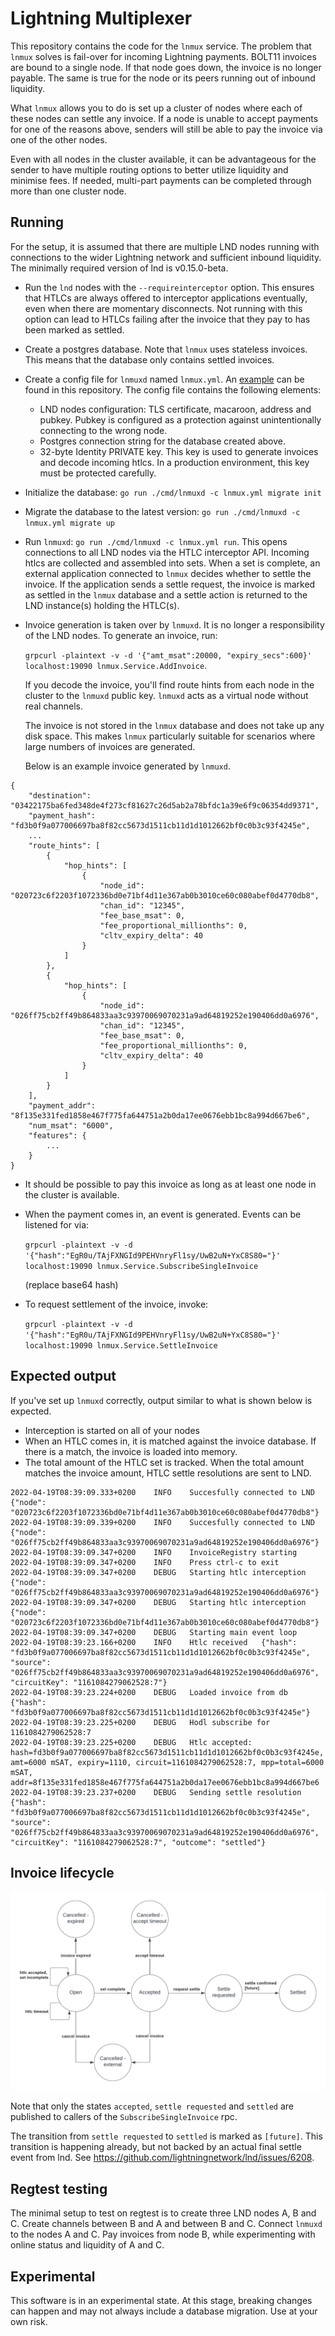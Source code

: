 # Lightning Multiplexer

This repository contains the code for the `lnmux` service. The problem that `lnmux` solves is fail-over for incoming Lightning payments. BOLT11 invoices are bound to a single node. If that node goes down, the invoice is no longer payable. The same is true for the node or its peers running out of inbound liquidity.

What `lnmux` allows you to do is set up a cluster of nodes where each of these nodes can settle any invoice. If a node is unable to accept payments for one of the reasons above, senders will still be able to pay the invoice via one of the other nodes.

Even with all nodes in the cluster available, it can be advantageous for the sender to have multiple routing options to better utilize liquidity and minimise fees. If needed, multi-part payments can be completed through more than one cluster node.

## Running

For the setup, it is assumed that there are multiple LND nodes running with connections to the wider Lightning network and sufficient inbound liquidity. The minimally required version of lnd is v0.15.0-beta.

* Run the `lnd` nodes with the `--requireinterceptor` option. This ensures that
  HTLCs are always offered to interceptor applications eventually, even when
  there are momentary disconnects. Not running with this option can lead to
  HTLCs failing after the invoice that they pay to has been marked as settled. 

* Create a postgres database. Note that `lnmux` uses stateless invoices. This means that the database only contains settled invoices.

* Create a config file for `lnmuxd` named `lnmux.yml`. An [example](lnmux.yml.example) can be found in this repository. The config file contains the following elements:
  * LND nodes configuration: TLS certificate, macaroon, address and pubkey. Pubkey is configured as a protection against unintentionally connecting to the wrong node.
  * Postgres connection string for the database created above.
  * 32-byte Identity PRIVATE key. This key is used to generate invoices and decode incoming htlcs. In a production environment, this key must be protected carefully.

* Initialize the database: `go run ./cmd/lnmuxd -c lnmux.yml migrate init`

* Migrate the database to the latest version: `go run ./cmd/lnmuxd -c lnmux.yml migrate up`

* Run `lnmuxd`: `go run ./cmd/lnmuxd -c lnmux.yml run`. This opens connections to all LND nodes via the HTLC interceptor API. Incoming htlcs are collected and assembled into sets. When a set is complete, an external application connected to `lnmux` decides whether to settle the invoice. If the application sends a settle request, the invoice is marked as settled in the `lnmux` database and a settle action is returned to the LND instance(s) holding the HTLC(s).

* Invoice generation is taken over by `lnmuxd`. It is no longer a responsibility of the LND nodes. To generate an invoice, run:

  `grpcurl -plaintext -v -d '{"amt_msat":20000, "expiry_secs":600}' localhost:19090 lnmux.Service.AddInvoice`. 
  
   If you decode the invoice, you'll find route hints from each node in the cluster to the `lnmuxd` public key. `lnmuxd` acts as a virtual node without real channels.

   The invoice is not stored in the `lnmux` database and does not take up any disk space. This makes `lnmux` particularly suitable for scenarios where large numbers of invoices are generated.

  Below is an example invoice generated by `lnmuxd`.
```
{
    "destination": "03422175ba6fed348de4f273cf81627c26d5ab2a78bfdc1a39e6f9c06354dd9371",
    "payment_hash": "fd3b0f9a077006697ba8f82cc5673d1511cb11d1d1012662bf0c0b3c93f4245e",
    ...
    "route_hints": [
        {
            "hop_hints": [
                {
                    "node_id": "020723c6f2203f1072336bd0e71bf4d11e367ab0b3010ce60c080abef0d4770db8",
                    "chan_id": "12345",
                    "fee_base_msat": 0,
                    "fee_proportional_millionths": 0,
                    "cltv_expiry_delta": 40
                }
            ]
        },
        {
            "hop_hints": [
                {
                    "node_id": "026ff75cb2ff49b864833aa3c93970069070231a9ad64819252e190406dd0a6976",
                    "chan_id": "12345",
                    "fee_base_msat": 0,
                    "fee_proportional_millionths": 0,
                    "cltv_expiry_delta": 40
                }
            ]
        }
    ],
    "payment_addr": "8f135e331fed1858e467f775fa644751a2b0da17ee0676ebb1bc8a994d667be6",
    "num_msat": "6000",
    "features": {
        ...
    }
}
```

* It should be possible to pay this invoice as long as at least one node in the cluster is available.

* When the payment comes in, an event is generated. Events can be listened for via:
  
  `grpcurl -plaintext -v -d '{"hash":"EgR0u/TAjFXNGId9PEHVnryFl1sy/UwB2uN+YxC8S80="}' localhost:19090 lnmux.Service.SubscribeSingleInvoice`

  (replace base64 hash)

* To request settlement of the invoice, invoke:

  `grpcurl -plaintext -v -d '{"hash":"EgR0u/TAjFXNGId9PEHVnryFl1sy/UwB2uN+YxC8S80="}' localhost:19090 lnmux.Service.SettleInvoice`

## Expected output

If you've set up `lnmuxd` correctly, output similar to what is shown below is expected.
* Interception is started on all of your nodes
* When an HTLC comes in, it is matched against the invoice database. If there is a match, the invoice is loaded into memory.
* The total amount of the HTLC set is tracked. When the total amount matches the invoice amount, HTLC settle resolutions are sent to LND.

```
2022-04-19T08:39:09.333+0200	INFO	Succesfully connected to LND	{"node": "020723c6f2203f1072336bd0e71bf4d11e367ab0b3010ce60c080abef0d4770db8"}
2022-04-19T08:39:09.339+0200	INFO	Succesfully connected to LND	{"node": "026ff75cb2ff49b864833aa3c93970069070231a9ad64819252e190406dd0a6976"}
2022-04-19T08:39:09.347+0200	INFO	InvoiceRegistry starting
2022-04-19T08:39:09.347+0200	INFO	Press ctrl-c to exit
2022-04-19T08:39:09.347+0200	DEBUG	Starting htlc interception	{"node": "026ff75cb2ff49b864833aa3c93970069070231a9ad64819252e190406dd0a6976"}
2022-04-19T08:39:09.347+0200	DEBUG	Starting htlc interception	{"node": "020723c6f2203f1072336bd0e71bf4d11e367ab0b3010ce60c080abef0d4770db8"}
2022-04-19T08:39:09.347+0200	DEBUG	Starting main event loop
2022-04-19T08:39:23.166+0200	INFO	Htlc received	{"hash": "fd3b0f9a077006697ba8f82cc5673d1511cb11d1d1012662bf0c0b3c93f4245e", "source": "026ff75cb2ff49b864833aa3c93970069070231a9ad64819252e190406dd0a6976", "circuitKey": "1161084279062528:7"}
2022-04-19T08:39:23.224+0200	DEBUG	Loaded invoice from db	{"hash": "fd3b0f9a077006697ba8f82cc5673d1511cb11d1d1012662bf0c0b3c93f4245e"}
2022-04-19T08:39:23.225+0200	DEBUG	Hodl subscribe for 1161084279062528:7
2022-04-19T08:39:23.225+0200	DEBUG	Htlc accepted: hash=fd3b0f9a077006697ba8f82cc5673d1511cb11d1d1012662bf0c0b3c93f4245e, amt=6000 mSAT, expiry=1110, circuit=1161084279062528:7, mpp=total=6000 mSAT, addr=8f135e331fed1858e467f775fa644751a2b0da17ee0676ebb1bc8a994d667be6
2022-04-19T08:39:23.237+0200	DEBUG	Sending settle resolution	{"hash": "fd3b0f9a077006697ba8f82cc5673d1511cb11d1d1012662bf0c0b3c93f4245e", "source": "026ff75cb2ff49b864833aa3c93970069070231a9ad64819252e190406dd0a6976", "circuitKey": "1161084279062528:7", "outcome": "settled"}
```

## Invoice lifecycle

![](invoice_lifecycle.png)

Note that only the states `accepted`, `settle requested` and `settled` are published to callers of the `SubscribeSingleInvoice` rpc.

The transition from `settle requested` to `settled` is marked as `[future]`. This transition is happening already, but not backed by an actual final settle event from lnd. See https://github.com/lightningnetwork/lnd/issues/6208.

## Regtest testing

The minimal setup to test on regtest is to create three LND nodes A, B and C. Create channels between B and A and between B and C. Connect `lnmuxd` to the nodes A and C. Pay invoices from node B, while experimenting with online status and liquidity of A and C.

## Experimental

This software is in an experimental state. At this stage, breaking changes can happen and may not always include a database migration. Use at your own risk.


